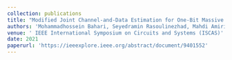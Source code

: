 ```yaml
---
collection: publications
title: "Modified Joint Channel-and-Data Estimation for One-Bit Massive MIMO"
authors: 'Mohammadhossein Bahari, Seyedramin Rasoulinezhad, Mahdi Amiri, Farzam Gilani, Saeed Saadatnejad, Seyed Alireza Nezamalhosseini, Mahdi Shabany'
venue: ' IEEE International Symposium on Circuits and Systems (ISCAS)'
date: 2021
paperurl: 'https://ieeexplore.ieee.org/abstract/document/9401552'
---
```

